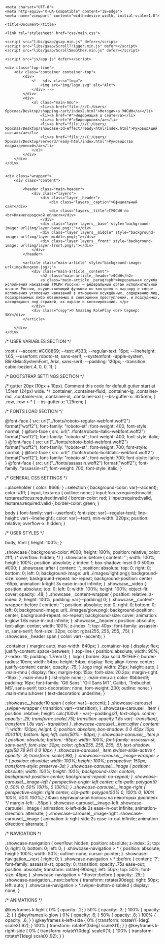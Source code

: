 <!DOCTYPE html>
<html lang="en">
<head>

	<meta charset="UTF-8">
	<meta http-equiv="X-UA-Compatible" content="IE=edge">
	<meta name="viewport" content="width=device-width, initial-scale=1.0">

	<title>Document</title>

	<link rel="stylesheet" href="css/main.css">

	<script src="libs/gsap/gsap.min.js" defer></script>
	<script src="libs/gsap/ScrollTrigger.min.js" defer></script>
	<script src="libs/gsap/ScrollSmoother.min.js" defer></script>

	<script src="js/app.js" defer></script>

</head>
<body>


	<div class="top-line">
		<div class="container container-top">
			<div>
				<!-- <div class="logo">
					<img src="img/logo.svg" alt="Alt">
				</div> -->
			</div>
			<div>
				<ul class="main-mnu">
					<li><a href="file:///C:/Users/Ярослав/Desktop/shopping-cart/index2.html">Методичка УФСИН</a></li>
					<li><a href="#">Информация о сайте</a></li>
					<li><a href="#">Видеоролик</a></li>
					<li><a href="file:///C:/Users/Ярослав/Desktop/showcase-3d-effect/ready-html/index.html">Руководящий состав</a></li>
					<li><a href="file:///C:/Users/Ярослав/Desktop/server3/ready-html/index.html">Руководство подразделений</a></li>
				</ul>
			</div>
		</div>
	</div>
	
	
	<div class="wrapper">
		<div class="content">

			<header class="main-header">
				<div class="layers">
					<div class="layer__header">
						<div class="layers__caption">Официальный сайт</div>
						<div class="layers__title">ГУФСИН по <br>Нижнегородской области</div>
					</div>
					<div class="layer layers__base" style="background-image: url(img/layer-base.png);"></div>
					<div class="layer layers__middle" style="background-image: url(img/layer-middle.png);"></div>
					<div class="layer layers__front" style="background-image: url(img/layer-front.png);"></div>
				</div>
			</header>
		
			<article class="main-article" style="background-image: url(img/dungeon.jpg);">
				<div class="main-article__content">
					<h2 class="main-article__header">ФСИН</h2>
					<p class="main-article__paragraph">Федеральная служба исполнения наказаний (ФСИН России) — федеральный орган исполнительной власти России, осуществляющий функции по контролю и надзору в сфере исполнения уголовных наказаний в отношении осуждённых, содержанию лиц, подозреваемых либо обвиняемых в совершении преступлений, и подсудимых, находящихся под стражей, их охране и конвоированию. </p>
				</div>
				<div class="copy">© Amazing RolePlay <br> Сервер: SKY</div>
			</article>

		</div>
	</div>

</body>
</html>

/* USER VARIABLES SECTION */

:root {
	--accent: #CC8869;
	--text: #333;
	--regular-text: 16px;
	--lineheight: 1.65;
	--userfont: roboto-st, sans-serif;
	--systemfont: -apple-system, BlinkMacSystemFont, Arial, sans-serif;
	--padding: 120px;
	--transition: cubic-bezier(.4, 0, 0, 1);
}

/* BOOTSTRAP SETTINGS SECTION */

/* gutter 20px (10px + 10px). Comment this code for default gutter start at 1.5rem (24px) wide. */
.container, .container-fluid, .container-lg, .container-md, .container-sm, .container-xl, .container-xxl { --bs-gutter-x: .625rem; }
.row, .row > * { --bs-gutter-x: 1.25rem; }

/* FONTS LOAD SECTION */

@font-face { src: url("../fonts/roboto-regular-webfont.woff2") format("woff2"); font-family: "roboto-st"; font-weight: 400; font-style: normal; }
@font-face { src: url("../fonts/roboto-italic-webfont.woff2") format("woff2"); font-family: "roboto-st"; font-weight: 400; font-style: italic; }
@font-face { src: url("../fonts/roboto-bold-webfont.woff2") format("woff2"); font-family: "roboto-st"; font-weight: 700; font-style: normal; }
@font-face { src: url("../fonts/roboto-bolditalic-webfont.woff2") format("woff2"); font-family: "roboto-st"; font-weight: 700; font-style: italic; }
@font-face { src: url("../fonts/assassin.woff2") format("woff2"); font-family: "assassin-st"; font-weight: 700; font-style: italic; }

/* GENERAL CSS SETTINGS */

::placeholder { color: #666; }
::selection { background-color: var(--accent); color: #fff; }
input, textarea { outline: none; }
input:focus:required:invalid, textarea:focus:required:invalid { border-color: red; }
input:required:valid, textarea:required:valid { border-color: green; }

body {
	font-family: var(--userfont);
	font-size: var(--regular-text);
	line-height: var(--lineheight);
	color: var(--text);
	min-width: 320px;
	position: relative;
	overflow-x: hidden;
}

/* USER STYLES */

body, html {
	height: 100%;
}

.showcase {
	background-color: #000;
	height: 100%;
	position: relative;
	color: #fff;
	/* overflow: hidden; */
}
.showcase::before {
	content: '';
	width: 100%;
	height: 100%;
	position: absolute;
	z-index: 1;
	box-shadow: inset 0 0 500px #000;
}
.showcase::after {
	content: '';
	position: absolute;
	top: 0;
	right: 0;
	bottom: 0;
	left: 0;
	background-image: url(../images/light.png);
	background-size: cover;
	background-repeat: no-repeat;
	background-position: center -65px;
	animation: k-light 3s ease-in-out infinite;
}
.showcase__video {
	position: absolute;
	top: 0;
	left: 0;
	width: 100%;
	height: 100%;
	object-fit: cover;
	opacity: .48;
}
.showcase__content-wrapper {
	position: relative;
	z-index: 2;
	height: 100%;
	padding: var(--padding) 0;
}
.showcase__content-wrapper::before {
	content: '';
	position: absolute;
	top: 0;
	right: 0;
	bottom: 0;
	left: 0;
	background-image: url(../images/glow.png);
	background-position: center;
	background-repeat: no-repeat;
	background-size: cover;
	animation: k-glow 1.6s ease-in-out infinite;
}
.showcase__header {
	position: absolute;
	text-align: center;
	width: 100%;
	z-index: 1;
	top: 40px;
	font-family: assassin-st, sans-serif;
	font-size: 32px;
	color: rgba(255, 255, 255, .75);
}
.showcase__header span {
	color: var(--accent);
}



.container {
	margin: auto;
	max-width: 840px;
}
.container-top {
	display: flex;
	justify-content: space-between;
}
.top-line {
	position: absolute;
	width: 90%;
	z-index: 10;
	padding: 1.7rem 0;
}
.logo {
	border: 3px solid #E1E6F7;
	border-radius: 10em;
	width: 54px;
	height: 54px;
	display: flex;
	align-items: center;
	justify-content: center;
	opacity: .75;
}
.logo img{
	width: 25px;
	height: auto;
}
.main-mnu {
	display: flex;
	margin-top: 15px;
	font-size: 20.2px;
	margin-right: -16px;
}
.main-mnu li {
	list-style: none;
}
.main-mnu a {
	color: #bbbec9;
	padding: 16px;
	font-family: 'Gill Sans', 'Gill Sans MT', Calibri, 'Trebuchet MS', sans-serif;
	text-decoration: none;
	font-weight: 200;
	outline: none;
}
.main-mnu a:hover {
	text-decoration: underline;
}



.showcase__header10 span {
	color: var(--accent);
}
.showcase-carousel .swiper-wrapper {
	transition: var(--transition);
}
.showcase-carousel__item {
	position: relative;
	height: calc(100vh - var(--padding)*2);
	text-align: center;
	opacity: .25;
	transform: scale(.75);
	transition: opacity 1.8s var(--transition), transform 1.8s var(--transition)
}
.showcase-carousel__item::after {
	content: '';
	width: 120px;
	height: 0;
	position: absolute;
	box-shadow: 0 0 45px 10px #010101;
	bottom: 5px;
	left: calc(50% - 60px);
}
.showcase-carousel__item p {
	position: absolute;
	bottom: -85px;
	width: 100%;
	font-family: assassin-st, sans-serif;
	font-size: 32px;
	color: rgba(255, 255, 255, .5);
	text-shadow: rgb(58 78 94) 0 0 10px;
}
.showcase-carousel__item.swiper-slide-active {
	opacity: .8;
	transform: scale(.98);
}
.showcase-carousel__image-wrapper > * {
	position: absolute;
	width: 100%;
	height: 100%;
	perspective: 150px;
	transform-style: preserve-3d;
}
.showcase-carousel__image {
	position: absolute;
	width: 100%;
	height: 100%;
	background-size: contain;
	background-position: center;
	background-repeat: no-repeat;
}
.showcase-carousel__image-left {
	perspective-origin: left center;
	clip-path: polygon(0 0, 50% 0, 50% 100%, 0 100%);
}
.showcase-carousel__image-right {
	perspective-origin: right center;
	clip-path: polygon(50% 0, 100% 0, 100% 100%, 50% 100%);
	/* Фикс вертикальной полосы на некоторых дисплеях */
	margin-left: -.55px
}
.showcase-carousel__image-left .showcase-carousel__image {
	animation: k-left-side 2s ease-in-out infinite;
	animation-direction: alternate;
}
.showcase-carousel__image-right .showcase-carousel__image {
	animation: k-right-side 2s ease-in-out infinite;
	animation-direction: alternate;
}

/* NAVIGATION */

.showcase-navigation {
	overflow: hidden;
	position: absolute;
	z-index: 2;
	top: 0;
	right: 0;
	bottom: 0;
	left: 0;
}
.showcase-navigation > * {
	position: absolute;
	height: 100%;
	width: 50%;
	outline: none;
	cursor: pointer;
}
.showcase-navigation__next {
	right: 0;
}
.showcase-navigation > *::before {
	content: '?';
	font-family: assassin-st;
	opacity: 0;
	transition: opacity .75s ease-out;
	position: absolute;
	transform: rotate(-90deg);
	left: 50px;
	top: 50%;
	font-size: 45px;
}
.showcase-navigation > *:hover::before {
	opacity: .25;
}
.showcase-navigation__next::before {
	transform: rotate(90deg);
	right: 50px;
	left: auto;
}
.showcase-navigation > *.swiper-button-disabled {
	display: none;
}

/* ANIMATIONS */

@keyframes k-light {
	0% {
		opacity: .2;
	}
	50% {
		opacity: .3;
	}
	100% {
		opacity: .2;
	}
}
@keyframes k-glow {
	0% {
		opacity: .6;
	}
	50% {
		opacity: .8;
	}
	100% {
		opacity: .6;
	}
}
@keyframes k-left-side {
	0% {
		transform: rotateY(-1deg) scaleX(.92);
	}
	100% {
		transform: rotateY(0deg) scaleX(1);
	}
}
@keyframes k-right-side {
	0% {
		transform: rotateY(0deg) scaleX(1);
	}
	100% {
		transform: rotateY(1deg) scaleX(.92);
	}
}
